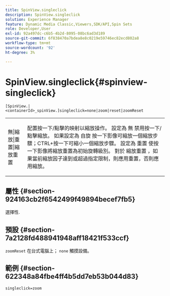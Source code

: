 ```yaml
---
title: SpinView.singleclick
description: SpinView.singleclick
solution: Experience Manager
feature: Dynamic Media Classic,Viewers,SDK/API,Spin Sets
role: Developer,User
exl-id: 92a497dc-c6b5-4b2d-8095-08bc6ad3d189
source-git-commit: 6f838470a7bdea8e8c0219e59746ec82ecd802a8
workflow-type: tm+mt
source-wordcount: '92'
ht-degree: 3%

---
```


# SpinView.singleclick{#spinview-singleclick}

`[SpinView.|<containerId>_spinView.]singleclick=none|zoom|reset|zoomReset`

<table id="table_82C9252157DB41B5B98505855975D2F5"> 
 <tbody> 
  <tr> 
   <td colname="col1"> <p> <span class="codeph"> 無|縮放|重置|縮放重置 </span> </p> </td> 
   <td colname="col2"> <p> 配置按一下/點擊的映射以縮放操作。 設定為 <span class="codeph"> 無 </span> 禁用按一下/點擊縮放。 如果設定為 <span class="codeph"> 自旋 </span> 按一下影像可縮放一個縮放步驟；CTRL+按一下可縮小一個縮放步驟。 設定為 <span class="codeph"> 重置 </span> 使按一下影像將縮放重置為初始旋轉級別。 對於 <span class="codeph"> 縮放重置 </span>，如果當前縮放因子達到或超過指定限制，則應用重置，否則應用縮放。 </p> </td> 
  </tr> 
 </tbody> 
</table>

## 屬性 {#section-924163cb2f6542499f49894becef7fb5}

選擇性.

## 預設 {#section-7a2128fd488941948aff18421f533ccf}

`zoomReset` 在台式電腦上； `none` 觸摸設備。

## 範例 {#section-622348a84fbe4ff4b5dd7eb53b044d83}

`singleclick=zoom`

